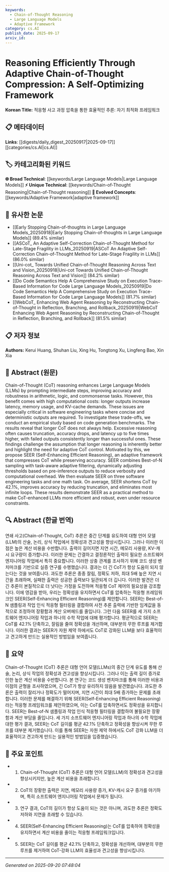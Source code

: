 ```yaml
---
keywords:
  - Chain-of-Thought Reasoning
  - Large Language Models
  - Adaptive Framework
category: cs.AI
publish_date: 2025-09-17
arxiv_id:
---
```


<!-- KEYWORD_LINKING_METADATA:
{
  "processed_timestamp": "2025-09-22 22:46:29.103853",
  "vocabulary_version": "1.0",
  "selected_keywords": [
    "Chain-of-Thought Reasoning",
    "Large Language Models",
    "Adaptive Framework"
  ],
  "rejected_keywords": [
    "Best-of-N Sampling",
    "Task-Aware Adaptive Filtering"
  ],
  "similarity_scores": {
    "Chain-of-Thought Reasoning": 0.78,
    "Large Language Models": 0.8,
    "Adaptive Framework": 0.75
  },
  "extraction_method": "AI_prompt_based",
  "budget_applied": true
}
-->

# Reasoning Efficiently Through Adaptive Chain-of-Thought Compression: A Self-Optimizing Framework

**Korean Title:** 적응형 사고 과정 압축을 통한 효율적인 추론: 자기 최적화 프레임워크

## 📋 메타데이터

**Links**: [[digests/daily_digest_20250917|2025-09-17]]        [[categories/cs.AI|cs.AI]]

## 🏷️ 카테고리화된 키워드
**🌐 Broad Technical**: [[keywords/Large Language Models|Large Language Models]]
**⚡ Unique Technical**: [[keywords/Chain-of-Thought Reasoning|Chain-of-Thought reasoning]]
**🚀 Evolved Concepts**: [[keywords/Adaptive Framework|adaptive framework]]

## 🔗 유사한 논문
- [[Early Stopping Chain-of-thoughts in Large Language Models_20250918|Early Stopping Chain-of-thoughts in Large Language Models]] (89.4% similar)
- [[ASCoT_ An Adaptive Self-Correction Chain-of-Thought Method for Late-Stage Fragility in LLMs_20250919|ASCoT An Adaptive Self-Correction Chain-of-Thought Method for Late-Stage Fragility in LLMs]] (86.0% similar)
- [[Uni-cot_ Towards Unified Chain-of-Thought Reasoning Across Text and Vision_20250918|Uni-cot Towards Unified Chain-of-Thought Reasoning Across Text and Vision]] (84.2% similar)
- [[Do Code Semantics Help A Comprehensive Study on Execution Trace-Based Information for Code Large Language Models_20250919|Do Code Semantics Help A Comprehensive Study on Execution Trace-Based Information for Code Large Language Models]] (81.7% similar)
- [[WebCoT_ Enhancing Web Agent Reasoning by Reconstructing Chain-of-Thought in Reflection, Branching, and Rollback_20250919|WebCoT Enhancing Web Agent Reasoning by Reconstructing Chain-of-Thought in Reflection, Branching, and Rollback]] (81.5% similar)

## 📋 저자 정보

**Authors:** Kerui Huang, Shuhan Liu, Xing Hu, Tongtong Xu, Lingfeng Bao, Xin Xia

## 📄 Abstract (원문)

Chain-of-Thought (CoT) reasoning enhances Large Language Models (LLMs) by
prompting intermediate steps, improving accuracy and robustness in arithmetic,
logic, and commonsense tasks. However, this benefit comes with high
computational costs: longer outputs increase latency, memory usage, and
KV-cache demands. These issues are especially critical in software engineering
tasks where concise and deterministic outputs are required. To investigate
these trade-offs, we conduct an empirical study based on code generation
benchmarks. The results reveal that longer CoT does not always help. Excessive
reasoning often causes truncation, accuracy drops, and latency up to five times
higher, with failed outputs consistently longer than successful ones. These
findings challenge the assumption that longer reasoning is inherently better
and highlight the need for adaptive CoT control. Motivated by this, we propose
SEER (Self-Enhancing Efficient Reasoning), an adaptive framework that
compresses CoT while preserving accuracy. SEER combines Best-of-N sampling with
task-aware adaptive filtering, dynamically adjusting thresholds based on
pre-inference outputs to reduce verbosity and computational overhead. We then
evaluate SEER on three software engineering tasks and one math task. On
average, SEER shortens CoT by 42.1%, improves accuracy by reducing truncation,
and eliminates most infinite loops. These results demonstrate SEER as a
practical method to make CoT-enhanced LLMs more efficient and robust, even
under resource constraints.

## 🔍 Abstract (한글 번역)

연쇄 사고(Chain-of-Thought, CoT) 추론은 중간 단계를 유도하여 대형 언어 모델(LLM)의 산술, 논리, 상식 작업에서 정확성과 견고성을 향상시킵니다. 그러나 이러한 이점은 높은 계산 비용을 수반합니다. 출력이 길어지면 지연 시간, 메모리 사용량, KV-캐시 요구량이 증가합니다. 이러한 문제는 간결하고 결정론적인 출력이 필요한 소프트웨어 엔지니어링 작업에서 특히 중요합니다. 이러한 상충 관계를 조사하기 위해 코드 생성 벤치마크를 기반으로 실증 연구를 수행했습니다. 결과는 더 긴 CoT가 항상 도움이 되지 않는다는 것을 보여줍니다. 과도한 추론은 종종 잘림, 정확도 저하, 최대 5배 높은 지연 시간을 초래하며, 실패한 출력은 성공한 출력보다 일관되게 더 깁니다. 이러한 발견은 더 긴 추론이 본질적으로 더 낫다는 가정을 도전하며 적응형 CoT 제어의 필요성을 강조합니다. 이에 영감을 받아, 우리는 정확성을 유지하면서 CoT를 압축하는 적응형 프레임워크인 SEER(Self-Enhancing Efficient Reasoning)를 제안합니다. SEER는 Best-of-N 샘플링과 작업 인식 적응형 필터링을 결합하여 사전 추론 출력에 기반한 임계값을 동적으로 조정하여 장황함과 계산 오버헤드를 줄입니다. 그런 다음 SEER를 세 가지 소프트웨어 엔지니어링 작업과 하나의 수학 작업에 대해 평가합니다. 평균적으로 SEER는 CoT를 42.1% 단축하고, 잘림을 줄여 정확성을 개선하며, 대부분의 무한 루프를 제거합니다. 이러한 결과는 SEER가 자원 제약 하에서도 CoT로 강화된 LLM을 보다 효율적이고 견고하게 만드는 실용적인 방법임을 보여줍니다.

## 📝 요약

Chain-of-Thought (CoT) 추론은 대형 언어 모델(LLMs)의 중간 단계 유도를 통해 산술, 논리, 상식 작업의 정확성과 견고성을 향상시킵니다. 그러나 이는 출력 길이 증가로 인한 높은 계산 비용을 수반합니다. 본 연구는 코드 생성 벤치마크를 통해 이러한 비용과 이점의 균형을 조사하였으며, 긴 CoT가 항상 유리하지 않음을 발견했습니다. 과도한 추론은 출력이 잘리거나 정확도가 떨어지며, 지연 시간이 최대 5배 증가하는 문제를 초래합니다. 이러한 문제를 해결하기 위해 SEER(Self-Enhancing Efficient Reasoning)라는 적응형 프레임워크를 제안하였으며, 이는 CoT를 압축하면서도 정확성을 유지합니다. SEER는 Best-of-N 샘플링과 작업 인식 적응형 필터링을 결합하여 불필요한 장황함과 계산 부담을 줄입니다. 세 가지 소프트웨어 엔지니어링 작업과 하나의 수학 작업에 대한 평가 결과, SEER는 CoT 길이를 평균 42.1% 단축하고 정확성을 향상시켜 무한 루프를 대부분 제거했습니다. 이를 통해 SEER는 자원 제약 하에서도 CoT 강화 LLM을 더 효율적이고 견고하게 만드는 실용적인 방법임을 입증했습니다.

## 🎯 주요 포인트

- 1. Chain-of-Thought (CoT) 추론은 대형 언어 모델(LLM)의 정확성과 견고성을 향상시키지만, 높은 계산 비용을 초래합니다.

- 2. CoT의 장황한 출력은 지연, 메모리 사용량 증가, KV-캐시 요구 증가를 야기하며, 특히 소프트웨어 엔지니어링 작업에서 문제가 됩니다.

- 3. 연구 결과, CoT의 길이가 항상 도움이 되는 것은 아니며, 과도한 추론은 정확도 저하와 지연을 초래할 수 있습니다.

- 4. SEER(Self-Enhancing Efficient Reasoning)는 CoT를 압축하여 정확성을 유지하면서 계산 비용을 줄이는 적응형 프레임워크입니다.

- 5. SEER는 CoT 길이를 평균 42.1% 단축하고, 정확성을 개선하며, 대부분의 무한 루프를 제거하여 CoT-강화 LLM의 효율성과 견고성을 향상시킵니다.

---

*Generated on 2025-09-20 07:48:04*